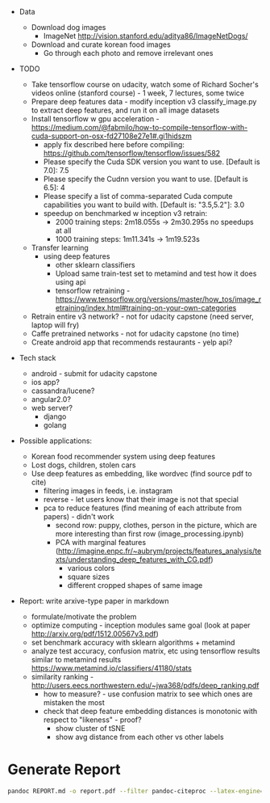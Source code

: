 - Data
  - Download dog images
	- ImageNet http://vision.stanford.edu/aditya86/ImageNetDogs/
  - Download and curate korean food images
	- Go through each photo and remove irrelevant ones

- TODO
  - Take tensorflow course on udacity, watch some of Richard Socher's videos online (stanford course) - 1 week, 7 lectures, some twice
  - Prepare deep features data - modify inception v3 classify_image.py to extract deep features, and run it on all image datasets
  - Install tensorflow w gpu acceleration - https://medium.com/@fabmilo/how-to-compile-tensorflow-with-cuda-support-on-osx-fd27108e27e1#.gi1hidszm
	- apply fix described here before compiling: https://github.com/tensorflow/tensorflow/issues/582
	- Please specify the Cuda SDK version you want to use. [Default is 7.0]: 7.5
	- Please specify the Cudnn version you want to use. [Default is 6.5]: 4
	- Please specify a list of comma-separated Cuda compute capabilities you want to build with. [Default is: "3.5,5.2"]: 3.0
	- speedup on benchmarked w inception v3 retrain:
	  - 2000 training steps: 2m18.055s -> 2m30.295s no speedups at all
	  - 1000 training steps: 1m11.341s -> 1m19.523s
  - Transfer learning
	- using deep features
	  - other sklearn classifiers
	  - Upload same train-test set to metamind and test how it does using api
	  - tensorflow retraining - https://www.tensorflow.org/versions/master/how_tos/image_retraining/index.html#training-on-your-own-categories
  - Retrain entire v3 network? - not for udacity capstone (need server, laptop will fry)
  - Caffe pretrained networks - not for udacity capstone (no time)
  - Create android app that recommends restaurants - yelp api?

- Tech stack
  - android - submit for udacity capstone
  - ios app?
  - cassandra/lucene?
  - angular2.0?
  - web server?
	- django
	- golang

- Possible applications:
  - Korean food recommender system using deep features
  - Lost dogs, children, stolen cars
  - Use deep features as embedding, like wordvec (find source pdf to cite)
	- filtering images in feeds, i.e. instagram
	- reverse - let users know that their image is not that special
	- pca to reduce features (find meaning of each attribute from papers) - didn't work
	  - second row: puppy, clothes, person in the picture, which are more interesting than first row (image_processing.ipynb)
	  - PCA with marginal features (http://imagine.enpc.fr/~aubrym/projects/features_analysis/texts/understanding_deep_features_with_CG.pdf)
		- various colors
		- square sizes
		- different cropped shapes of same image

- Report: write arxive-type paper in markdown
  - formulate/motivate the problem
  - optimize computing - inception modules same goal (look at paper http://arxiv.org/pdf/1512.00567v3.pdf)
  - set benchmark accuracy with sklearn algorithms + metamind
  - analyze test accuracy, confusion matrix, etc using tensorflow results similar to metamind results https://www.metamind.io/classifiers/41180/stats
  - similarity ranking - http://users.eecs.northwestern.edu/~jwa368/pdfs/deep_ranking.pdf
	- how to measure? - use confusion matrix to see which ones are mistaken the most
	- check that deep feature embedding distances is monotonic with respect to "likeness" - proof?
		- show cluster of tSNE
		- show avg distance from each other vs other labels

# Generate Report

``` bash
pandoc REPORT.md -o report.pdf --filter pandoc-citeproc --latex-engine=xelatex
```
